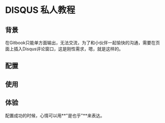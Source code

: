 # DISQUS 私人教程

## 背景
在Gitbook只能单方面输出，无法交流，为了和小伙伴一起愉快的沟通，需要在页面上插入Disqus评论窗口，这是刚性需求，嗯，就是这样的。

## 配置

## 使用

## 体验
配置成功的时候，心情可以用**"是也乎"**来表达。
